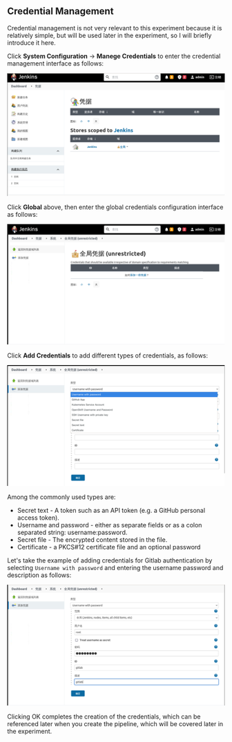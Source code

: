 ## Credential Management

Credential management is not very relevant to this experiment because it is relatively simple, but will be used later in the experiment, so I will briefly introduce it here.

Click **System Configuration** -> **Manege Credentials** to enter the credential management interface as follows:

![图片描述](assets/lab-configuring-jenkins-users,-permissions,-and-plugins-9-0.png)

Click **Global** above, then enter the global credentials configuration interface as follows:

![图片描述](assets/lab-configuring-jenkins-users,-permissions,-and-plugins-9-1.png)

Click **Add Credentials** to add different types of credentials, as follows:

![图片描述](assets/lab-configuring-jenkins-users,-permissions,-and-plugins-9-2.png)

Among the commonly used types are:

- Secret text - A token such as an API token (e.g. a GitHub personal access token).
- Username and password - either as separate fields or as a colon separated string: username:password.
- Secret file - The encrypted content stored in the file.
- Certificate - a PKCS#12 certificate file and an optional password

Let's take the example of adding credentials for Gitlab authentication by selecting `Username with password` and entering the username password and description as follows:

![图片描述](assets/lab-configuring-jenkins-users,-permissions,-and-plugins-9-3.png)

Clicking OK completes the creation of the credentials, which can be referenced later when you create the pipeline, which will be covered later in the experiment.
